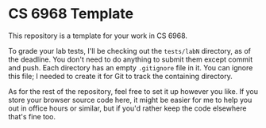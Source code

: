 # CS 6968 Template

This repository is a template for your work in CS 6968.

To grade your lab tests, I'll be checking out the `tests/labN`
directory, as of the deadline. You don't need to do anything to submit
them except commit and push. Each directory has an empty `.gitignore`
file in it. You can ignore this file; I needed to create it for Git to
track the containing directory.

As for the rest of the repository, feel free to set it up however you
like. If you store your browser source code here, it might be easier
for me to help you out in office hours or similar, but if you'd rather
keep the code elsewhere that's fine too.
